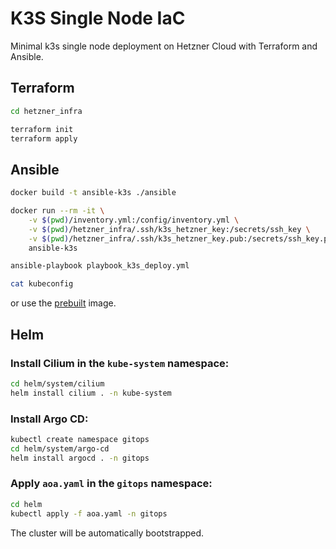 # K3S Single Node IaC

Minimal k3s single node deployment on Hetzner Cloud with Terraform and Ansible.

## Terraform

```bash
cd hetzner_infra

terraform init
terraform apply
```

## Ansible

```bash
docker build -t ansible-k3s ./ansible

docker run --rm -it \
    -v $(pwd)/inventory.yml:/config/inventory.yml \
    -v $(pwd)/hetzner_infra/.ssh/k3s_hetzner_key:/secrets/ssh_key \
    -v $(pwd)/hetzner_infra/.ssh/k3s_hetzner_key.pub:/secrets/ssh_key.pub \
    ansible-k3s

ansible-playbook playbook_k3s_deploy.yml

cat kubeconfig
```

or use the [prebuilt](https://hub.docker.com/repository/docker/ujstor/ansible-k3s-deploy/general) image.

## Helm

### Install Cilium in the `kube-system` namespace:

```bash
cd helm/system/cilium
helm install cilium . -n kube-system
```

### Install Argo CD:
```bash
kubectl create namespace gitops
cd helm/system/argo-cd
helm install argocd . -n gitops
```

### Apply `aoa.yaml` in the `gitops` namespace:
```bash
cd helm
kubectl apply -f aoa.yaml -n gitops
``````

The cluster will be automatically bootstrapped.
